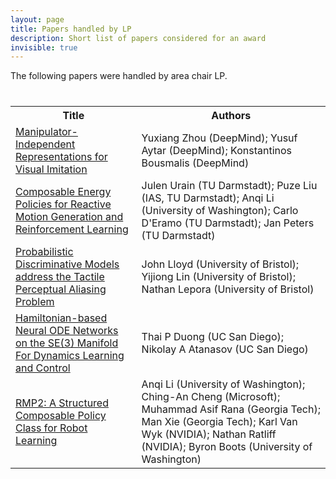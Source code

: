 ```yaml
---
layout: page
title: Papers handled by LP
description: Short list of papers considered for an award
invisible: true
---
```


The following papers were handled by area chair LP.

<table class="table" style="margin-top: 40px;">
<tr><th width="40%">Title</th><th width="60%">Authors</th></tr>

<tr><td><a href="../papers/002/">Manipulator-Independent Representations for Visual Imitation</a></td><td>Yuxiang Zhou (DeepMind); Yusuf Aytar (DeepMind); Konstantinos Bousmalis (DeepMind)</td></tr>
<tr><td><a href="../papers/052/">Composable Energy Policies for Reactive Motion Generation and Reinforcement Learning </a></td><td>Julen Urain (TU Darmstadt); Puze Liu (IAS, TU Darmstadt); Anqi Li (University of Washington); Carlo D'Eramo (TU Darmstadt); Jan Peters (TU Darmstadt)</td></tr>
<tr><td><a href="../papers/057/">Probabilistic Discriminative Models address the Tactile Perceptual Aliasing Problem</a></td><td>John Lloyd (University of Bristol); Yijiong Lin (University of Bristol); Nathan Lepora (University of Bristol)</td></tr>
<tr><td><a href="../papers/086/">Hamiltonian-based Neural ODE Networks on the SE(3) Manifold For Dynamics Learning and Control</a></td><td>Thai P Duong (UC San Diego); Nikolay A Atanasov (UC San Diego)</td></tr>
<tr><td><a href="../papers/092/">RMP2: A Structured Composable Policy Class for Robot Learning</a></td><td>Anqi Li (University of Washington); Ching-An Cheng (Microsoft); Muhammad Asif Rana (Georgia Tech); Man Xie (Georgia Tech); Karl Van Wyk (NVIDIA); Nathan Ratliff (NVIDIA); Byron Boots (University of Washington)</td></tr>

</table>

